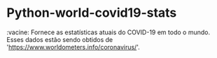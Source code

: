 # Python-world-covid19-stats
:vacine: Fornece as estatísticas atuais do COVID-19 em todo o mundo. Esses dados estão sendo obtidos de 'https://www.worldometers.info/coronavirus/'.
